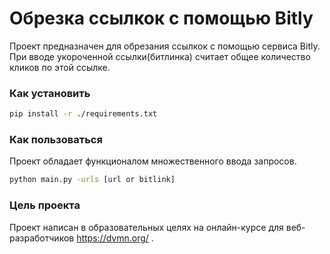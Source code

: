 # Обрезка ссылкок с помощью Bitly

Проект предназначен для обрезания ссылкок с помощью сервиса Bitly. При вводе укороченной ссылки(битлинка) считает общее количество кликов по этой ссылке.

### Как установить
```bash
pip install -r ./requirements.txt
```
### Как пользоваться
Проект обладает функционалом множественного ввода запросов.
```bash
python main.py -urls [url or bitlink]
```
### Цель проекта
Проект написан в образовательных целях на онлайн-курсе для веб-разработчиков https://dvmn.org/ .